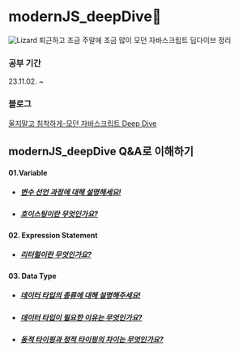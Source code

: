 # modernJS_deepDive🦎
![Lizard](https://github.com/Echchi/modernJS_deepDive/assets/112493260/8a1bbade-0acf-467b-890a-236990a9655e)
퇴근하고 조금 주말에 조금 많이 모던 자바스크립트 딥다이브 정리

### 공부 기간
23.11.02. ~

### 블로그
[울지말고 침착하게-모던 자바스크립트 Deep Dive](https://echi.tistory.com/category/Javascript)


## modernJS_deepDive Q&A로 이해하기
#### 01.Variable
* ##### [변수 선언 과정에 대해 설명해세요!](https://github.com/Echchi/modernJS_deepDive/blob/main/01.Variable/01.Variable.md#%EB%B3%80%EC%88%98-%EC%84%A0%EC%96%B8)
* ##### [호이스팅이란 무엇인가요?](https://github.com/Echchi/modernJS_deepDive/blob/main/01.Variable/01.Variable.md#%EB%B3%80%EC%88%98-%EC%84%A0%EC%96%B8%EC%9D%98-%EC%8B%A4%ED%96%89-%EC%8B%9C%EC%A0%90%EA%B3%BC-%EB%B3%80%EC%88%98-%ED%98%B8%EC%9D%B4%EC%8A%A4%ED%8C%85)

#### 02. Expression Statement
* ##### [리터럴이란 무엇인가요?](https://github.com/Echchi/modernJS_deepDive/blob/main/02.Expression%20Statement/02.Expression%20Statement.md#%EB%A6%AC%ED%84%B0%EB%9F%B4)

#### 03. Data Type
* ##### [데이터 타입의 종류에 대해 설명해주세요!](https://github.com/Echchi/modernJS_deepDive/blob/main/03.Data%20Type/03.Data%20Type.md#%EB%8D%B0%EC%9D%B4%ED%84%B0%ED%83%80%EC%9E%85)
* ##### [데이터 타입이 필요한 이유는 무엇인가요?](https://github.com/Echchi/modernJS_deepDive/blob/main/03.Data%20Type/03.Data%20Type.md#%EB%8D%B0%EC%9D%B4%ED%84%B0-%ED%83%80%EC%9E%85%EC%9D%98-%ED%95%84%EC%9A%94%EC%84%B1)
* ##### [동적 타이핑과 정적 타이핑의 차이는 무엇인가요?](https://github.com/Echchi/modernJS_deepDive/blob/main/03.Data%20Type/03.Data%20Type.md#%EB%8F%99%EC%A0%81-%ED%83%80%EC%9D%B4%ED%95%91)


